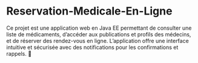 # Reservation-Medicale-En-Ligne
Ce projet est une application web en Java EE permettant de consulter une liste de médicaments, d’accéder aux publications et profils des médecins, et de réserver des rendez-vous en ligne. L’application offre une interface intuitive et sécurisée avec des notifications pour les confirmations et rappels. 🚀
